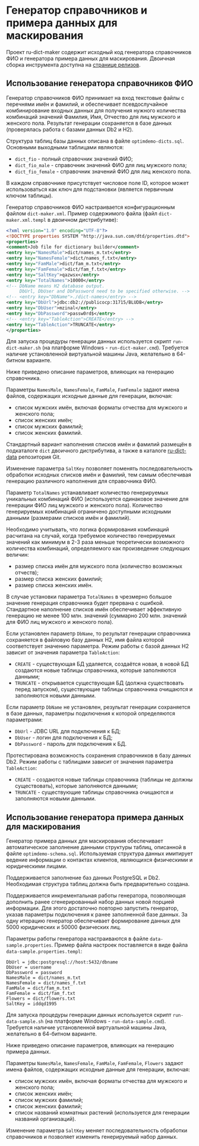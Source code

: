 # Генератор справочников и примера данных для маскирования

Проект ru-dict-maker содержит исходный код генератора справочников ФИО
и генератора примера данных для маскирования. Двоичная сборка инструмента
доступна на [странице релизов](https://github.com/zinal/Optim-Russian/releases).

## Использование генератора справочников ФИО

Генератор справочников ФИО принимает на вход текстовые файлы с перечнями имён
и фамилий, и обеспечивает псевдослучайное комбинирование входных данных для
получения нужного количества комбинаций значений Фамилия, Имя, Отчество
для лиц мужского и женского пола. Результат генерации сохраняется в базе
данных (проверялась работа с базами данных Db2 и H2).

Структура таблиц базы данных описана в файле `optimdemo-dicts.sql`.
Основными выходными таблицами являются:
- `dict_fio` - полный справочник значений ФИО;
- `dict_fio_male` - справочник значений ФИО для лиц мужского пола;
- `dict_fio_female` - справочник значений ФИО для лиц женского пола.

В каждом справочнике присутствует числовое поле ID, которое может использоваться
как ключ для подстановки (является первичным ключом таблицы).

Генератор справочников ФИО настраивается конфигурационным файлом `dict-maker.xml`.
Пример содержимого файла (файл `dict-maker.xml.templ` в двоичном дистрибутиве):

```xml
<?xml version="1.0" encoding="UTF-8"?>
<!DOCTYPE properties SYSTEM "http://java.sun.com/dtd/properties.dtd">
<properties>
<comment>Job file for dictionary builder</comment>
<entry key="NamesMale">dict/names_m.txt</entry>
<entry key="NamesFemale">dict/names_f.txt</entry>
<entry key="FamMale">dict/fam_m.txt</entry>
<entry key="FamFemale">dict/fam_f.txt</entry>
<entry key="SaltKey">qazwsx</entry>
<entry key="TotalNames">10000</entry>
<!-- DbName means H2 database output. 
     DbUrl, DbUser and DbPassword need to be specified otherwise. -->
<!-- <entry key="DbName">./dict-names</entry> -->
<entry key="DbUrl">jdbc:db2://publicocp:31715/BLUDB</entry>
<entry key="DbUser">mzinal</entry>
<entry key="DbPassword">passw0rd$</entry>
<!-- <entry key="TableAction">CREATE</entry> -->
<entry key="TableAction">TRUNCATE</entry>
</properties>
```

Для запуска процедуры генерации данных используется скрипт `run-dict-maker.sh`
(на платформе Windows - `run-dict-maker.cmd`). Требуется наличие установленной
виртуальной машины Java, желательно в 64-битном варианте.

Ниже приведено описание параметров, влияющих на генерацию справочника.

Параметры `NamesMale`, `NamesFemale`, `FamMale`, `FamFemale` задают имена файлов,
содержащих исходные данные для генерации, включая:
- список мужских имён, включая форматы отчества для мужского и женского пола;
- список женских имён;
- список мужских фамилий;
- список женских фамилий.

Стандартный вариант наполнения списков имён и фамилий размещён в подкаталоге
`dict` двоичного дистрибутива, а также в каталоге
[ru-dict-data](https://github.com/zinal/Optim-Russian/tree/main/ru-dict-data)
репозитория Git.

Изменение параметра `SaltKey` позволяет поменять последовательность обработки
исходных списков имён и фамилий, тем самым обеспечивая генерацию различного
наполнения для справочника ФИО.

Параметр `TotalNames` устанавливает количество генерируемых уникальных
комбинаций ФИО (используется одинаковое значение для генерации ФИО
лиц мужского и женского пола). Количество генерируемых комбинаций ограничено
доступными исходными данными (размерами списков имён и фамилий).

Необходимо учитывать, что логика формирования комбинаций расчитана на случай,
когда требуемое количество генерируемых значений как минимум в 2-3 раза меньше
теоретически возможного количества комбинаций, определяемого как произведение
следующих величин:
- размер списка имён для мужского пола (количество возможных отчеств);
- размер списка женских фамилий;
- размер списка женских имён.

В случае установки параметра `TotalNames` в чрезмерно большое значение
генерация справочника будет прервана с ошибкой. Стандартное наполнение
списков имён обеспечивает эффективную генерацию не менее 100 млн. значений
(суммарно 200 млн. значений для ФИО лиц мужского и женского пола).

Если установлен параметр `DbName`, то результат генерации справочника сохраняется
в файловую базу данных H2, имя файла которой соответствует значению параметра.
Режим работы с базой данных H2 зависит от значения параметра `TableAction`:
- `CREATE` - существующая БД удаляется, создаётся новая, в новой БД создаются
  новые таблицы справочника, которые заполняются данными;
- `TRUNCATE` - открывается существующая БД (должна существовать перед запуском),
  существующие таблицы справочника очищаются и заполняются новыми данными.

Если параметр `DbName` не установлен, результат генерации сохраняется в базе
данных, параметры подключения к которой определяются параметрами:
- `DbUrl` - JDBC URL для подключения к БД;
- `DbUser` - логин для подключения к БД;
- `DbPassword` - пароль для подключения к БД.

Протестирована возможность сохранения справочников в базу данных Db2.
Режим работы с таблицами зависит от значения параметра `TableAction`:
- `CREATE` - создаются новые таблицы справочника (таблицы не должны существовать),
  которые заполняются данными;
- `TRUNCATE` - существующие таблицы справочника очищаются и заполняются новыми данными.


## Использование генератора примера данных для маскирования

Генератор примера данных для маскирования обеспечивает автоматическое заполнение
данными структуры таблиц, описанной в файле `optimdemo-schema.sql`. Используемая
структура данных имитирует ведение информации о контактах клиентов, являющихся
физическими и юридическими лицами.

Поддерживается заполнение баз данных PostgreSQL и Db2. Необходимая структура таблиц
должна быть предварительно создана.

Поддерживается инкрементальная работы генератора, позволяющая дополнить ранее
сгенерированный набор данных новой порцией информации. Для этого достаточно
повторно запустить генератор, указав параметры подключения к ранее заполненной
базе данных. За одну итерацию генератор обеспечивает формирование данных
для 5000 юридических и 50000 физических лиц.

Параметры работы генератора настраиваются в файле `data-sample.properties`.
Пример файла настроек поставляется в виде файла `data-sample.properties.templ`:

```properties
DbUrl = jdbc:postgresql://host:5432/dbname
DbUser = username
DbPassword = password
NamesMale = dict/names_m.txt
NamesFemale = dict/names_f.txt
FamMale = dict/fam_m.txt
FamFemale = dict/fam_f.txt
Flowers = dict/flowers.txt
SaltKey = iddqd1995
```

Для запуска процедуры генерации данных используется скрипт `run-data-sample.sh`
(на платформе Windows - `run-data-sample.cmd`). Требуется наличие установленной
виртуальной машины Java, желательно в 64-битном варианте.

Ниже приведено описание параметров, влияющих на генерацию примера данных.

Параметры `NamesMale`, `NamesFemale`, `FamMale`, `FamFemale`, `Flowers` задают
имена файлов, содержащих исходные данные для генерации, включая:
- список мужских имён, включая форматы отчества для мужского и женского пола;
- список женских имён;
- список мужских фамилий;
- список женских фамилий;
- список названий комнатных растений
  (используется для генерации названий организаций).

Изменение параметра `SaltKey` меняет последовательность обработки справочников
и позволяет изменить генерируемый набор данных.
